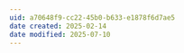 ```yaml
---
uid: a70648f9-cc22-45b0-b633-e1878f6d7ae5
date created: 2025-02-14
date modified: 2025-07-10
---
```

